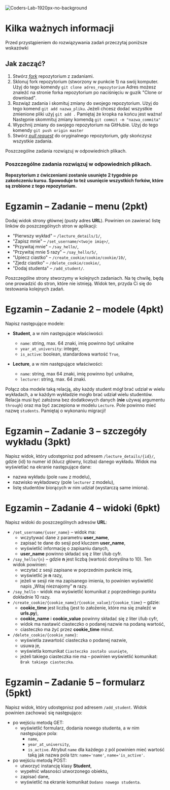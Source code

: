 ![Coders-Lab-1920px-no-background](https://user-images.githubusercontent.com/30623667/104709387-2b7ac180-571f-11eb-9b94-517aa6d501c9.png)

# Kilka ważnych informacji

Przed przystąpieniem do rozwiązywania zadań przeczytaj poniższe wskazówki

## Jak zacząć?

1. Stwórz [*fork*](https://guides.github.com/activities/forking/) repozytorium z zadaniami.
2. Sklonuj fork repozytorium (stworzony w punkcie 1) na swój komputer. Użyj do tego komendy `git clone adres_repozytorium`
Adres możesz znaleźć na stronie forka repozytorium po naciśnięciu w guzik "Clone or download".
3. Rozwiąż zadania i skomituj zmiany do swojego repozytorium. Użyj do tego komend `git add nazwa_pliku`.
Jeżeli chcesz dodać wszystkie zmienione pliki użyj `git add .` 
Pamiętaj że kropka na końcu jest ważna!
Następnie skommituj zmiany komendą `git commit -m "nazwa_commita"`
4. Wypchnij zmiany do swojego repozytorium na GitHubie.  Użyj do tego komendy `git push origin master`
5. Stwórz [*pull request*](https://help.github.com/articles/creating-a-pull-request) do oryginalnego repozytorium, gdy skończysz wszystkie zadania.

Poszczególne zadania rozwiązuj w odpowiednich plikach.

### Poszczególne zadania rozwiązuj w odpowiednich plikach.

**Repozytorium z ćwiczeniami zostanie usunięte 2 tygodnie po zakończeniu kursu. Spowoduje to też usunięcie wszystkich forków, które są zrobione z tego repozytorium.**


# Egzamin &ndash; Zadanie  &ndash; menu (2pkt)

Dodaj widok strony głównej (pusty adres **URL**).
Powinien on zawierać listę linków do poszczególnych stron w aplikacji:
* "Pierwszy wykład" &ndash; `/lecture_details/1/`,
* "Zapisz mnie" &ndash; `/set_username/<twoje imię>/`,
* "Przywitaj mnie" &ndash; `/say_hello/`,
* "Przywitaj mnie 5 razy" &ndash; `/say_hello/5/`,
* "Upiecz ciastko" &ndash; `/create_cookie/cookie/cookie/10/`,
* "Zjedz ciastko" &ndash; `/delete_cookie/cookie/`,
* "Dodaj studenta" &ndash; `/add_student/`.

Poszczególne strony stworzymy w kolejnych zadaniach. Na tę chwilę, będą one prowadzić 
do stron, które nie istnieją. Widok ten, przyda Ci się do testowania kolejnych zadań.  

# Egzamin &ndash; Zadanie 2 &ndash; modele (4pkt)

Napisz następujące modele:

* **Student**, a w nim następujące właściwości:
    * `name`: string, max. 64 znaki, imię powinno być unikalne
    * `year_at_university`: integer,
    * `is_active`: boolean, standardowa wartość `True`,

* **Lecture**, a w nim następujące właściwości:
    * `name`: string, max 64 znaki, imię powinno być unikalne,
    * `lecturer`: string, max. 64 znaki.

Połącz oba modele taką relacją, aby każdy student mógł brać udział w wielu wykładach, 
a w każdym wykładzie mogło brać udział wielu studentów. 
Relacja musi być założona bez dodatkowych danych (**nie** używaj argumentu `through`) oraz ma być zaczepiona w modelu 
`Lecture`. Pole powinno mieć nazwę `students`.
Pamiętaj o wykonaniu migracji!



# Egzamin &ndash; Zadanie 3 &ndash; szczegóły wykładu (3pkt)

Napisz widok, który udostępnisz pod adresem `/lecture_details/{id}/`, gdzie {id} to numer id (klucz główny, liczba) 
danego wykładu. Widok ma wyświetlać na ekranie następujące dane:

* nazwa wykładu (pole `name` z modelu),
* nazwisko wykładowcy (pole `lecturer` z modelu),
* listę studentów biorących w nim udział (wystarczą same imiona).





# Egzamin &ndash; Zadanie 4 &ndash; widoki (6pkt)

Napisz widoki do poszczególnych adresów **URL**:

* `/set_username/{user_name}` &ndash; widok ma:
    * wczytywać dane z parametru **user_name**, 
    * zapisać te dane do sesji pod kluczem **user_name**, 
    * wyświetlić informację o zapisaniu danych,
    * **user_name** powinno składać się z liter i/lub cyfr.
* `/say_hello/{n}` &ndash; gdzie **n** jest liczbą (wartość domyślna to 10). 
    Ten widok powinien:
    * wczytać z sesji zapisane w poprzednim punkcie imię,
    * wyświetlić je **n** razy, 
    * jeżeli w sesji nie ma zapisanego imienia, to powinien wyświetlić napis „Witaj nieznajomy” **n** razy.
* `/say_hello` - widok ma wyświetlić komunikat z poprzedniego punktu dokładnie 10 razy.
* `/create_cookie/{cookie_name}/{cookie_value}/{cookie_time}` – gdzie:
    * **cookie_time** jest liczbą (jest to założenie, które ma się znaleźć w **urls.py**), 
    * **cookie_name** i **cookie_value** powinny składać się z liter i/lub cyfr, 
    * widok ma nastawić ciasteczko o podanej nazwie na podaną wartość, 
    * ciasteczko ma żyć przez **cookie_time** minut.  
* `/delete_cookie/{cookie_name}`:
    * wyświetla zawartość ciasteczka o podanej nazwie,
    * usuwa je,
    * wyświetla komunikat `Ciasteczko zostało usunięte`, 
    * jeżeli takiego ciasteczka nie ma &ndash; powinien wyświetlić komunikat: `Brak takiego ciasteczka`.





# Egzamin &ndash; Zadanie 5 &ndash; formularz (5pkt)

Napisz widok, który udostępnisz pod adresem `/add_student`. Widok powinien zachować się następująco:

* po wejściu metodą GET:
    * wyświetlić formularz, dodania nowego studenta, a w nim następujące pola:
        * `name`,
        * `year_at_university`,
        * `is_active`.
Atrybut `name` dla każdego z pól powinien mieć wartość taką jak nazwa pola tzn: `name='name'`, `name='is_active'`.  
* po wejściu metodą POST:
    * utworzyć instancję klasy **Student**,
    * wypełnić własności utworzonego obiektu,
    * zapisać dane,
    * wyświetlić na ekranie komunikat `Dodano nowego studenta`.



